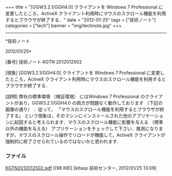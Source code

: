 ﻿+++
title = "[GGW3.2.1/GGH4.0] クライアントを Windows 7 Professional に変更したところ，ActiveX クライアント利用時にマウスのスクロール機能を利用するとブラウザが終了する．"
date = "2012-01-25"
tags = ["技術ノート"]
categories = ["tech"]
banner = "img/technote.jpg"
+++

-----------------------------------------------------------------------------------------------------------------------------

*技術ノート

2012/01/25*


[番号]
技術ノート KGTN 2012012502

[現象]
[GGW3.2.1/GGH4.0] クライアントを Windows 7 Professional
に変更したところ，ActiveX
クライアント利用時にマウスのスクロール機能を利用するとブラウザが終了する．

[説明]
弊社の標準環境 （検証環境） にはWindows 7 Professional
のクライアントがあり，GGW3.2.1/GGH4.0 の両方が問題なく動作しております
（下記の画像の通り） ．従って，
「マウスのスクロール機能を利用するとブラウザが終了する」
という現象は，そのマシンにインストールされた他のアプリケーションに起因すると考えられます．マウスのスクロール機能に影響を与える
（標準以外の機能を与える）
アプリケーションをチェックして下さい．推測になりますが，マウスのスクロール操作でリロードが機能して，ActiveX
クライアントが強制的に終了させられているのではないかと思われます．


### ファイル

 
 


[KGTN2012012502.pdf](http://techreport.kitasp.net/attachments/download/811/KGTN2012012502.pdf)
 [(98 KB)] [kitasp 技術センター, 2012/01/25
13:09]


 


 

